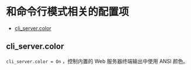 # 和命令行模式相关的配置项

* [cli_server.color](#cliservercolor)

## cli_server.color

`cli_server.color = On` ，控制内置的 Web 服务器终端输出中使用 ANSI 颜色。